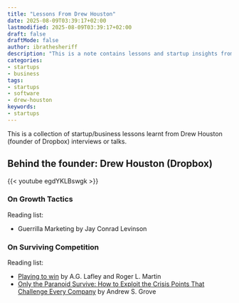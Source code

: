 ```yaml
---
title: "Lessons From Drew Houston"
date: 2025-08-09T03:39:17+02:00
lastmodified: 2025-08-09T03:39:17+02:00
draft: false
draftMode: false
author: ibrathesheriff
description: "This is a note contains lessons and startup insights from the founder of Dropbox, Drew Houston."
categories:
- startups
- business
tags:
- startups
- software
- drew-houston
keywords:
- startups
---
```

This is a collection of startup/business lessons learnt from Drew Houston (founder of Dropbox) interviews or talks.

## Behind the founder: Drew Houston (Dropbox)
{{< youtube egdYKLBswgk >}}

### On Growth Tactics
Reading list:
+ Guerrilla Marketing by Jay Conrad Levinson

### On Surviving Competition
Reading list:
+ [Playing to win](https://rogerlmartin.com/lets-read/playing-to-win) by A.G. Lafley and Roger L. Martin
+ [Only the Paranoid Survive: How to Exploit the Crisis Points That Challenge Every Company](https://www.amazon.com/Only-Paranoid-Survive-Exploit-Challenge/dp/0385483821) by Andrew S. Grove